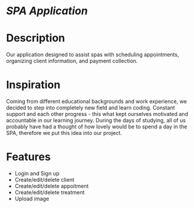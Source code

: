# _SPA Application_

# Description

Our application designed to assist spas with scheduling appointments, organizing client information, and payment collection. 

# Inspiration

Coming from different educational backgrounds and work experience, we decided to step into completely new field and learn coding.
Constant support and each other progress - this what kept ourselves motivated and accountable in our learning journey.
During the days of studying, all of us probably have had a thought of how lovely would be to spend a day in the SPA,
therefore we put this idea into our project.

# Features

* Login and Sign up
* Create/edit/delete client
* Create/edit/delete appoitment
* Create/edit/delete treatment
* Upload image 




